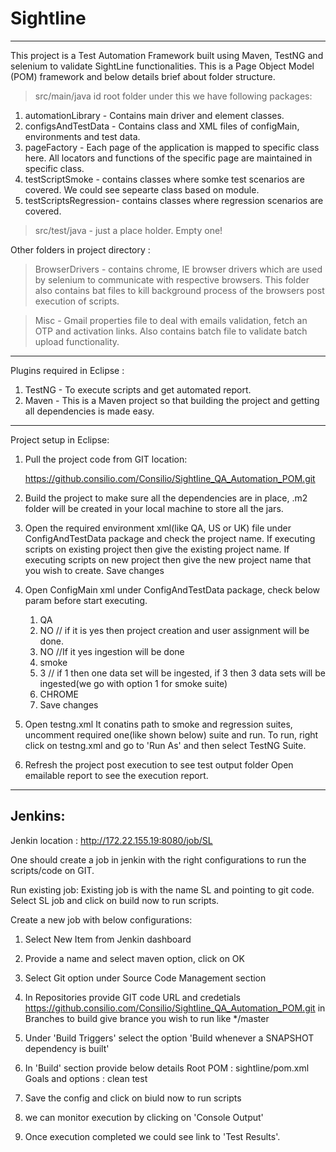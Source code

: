 # Sightline
---------------------------------------------------------------------------------------------------
This project is a Test Automation Framework built using Maven, TestNG and selenium to validate SightLine functionalities.
This is a Page Object Model (POM) framework and below details brief about folder structure.
> src/main/java id root folder under this we have following packages:
  1. automationLibrary - Contains main driver and element classes.
  2. configsAndTestData - Contains class and XML files of configMain, environments and test data.
  3. pageFactory - Each page of the application is mapped to specific class here. All locators and functions of the specific page are    	maintained in specific class.
  4. testScriptSmoke - contains classes where somke test scenarios are covered. We could see sepearte class based on module.
  5. testScriptsRegression- contains classes where regression scenarios are covered.

> src/test/java - just a place holder. Empty one!

Other folders in project directory :
> BrowserDrivers - contains chrome, IE browser drivers which are used by selenium to communicate with respective browsers.
                   This folder also contains bat files to kill background process of the browsers post execution of scripts.

> Misc -  Gmail properties file to deal with emails validation, fetch an OTP and activation links.
          Also contains batch file to validate batch upload functionality.
	  
  
---------------------------------------------------------------------------------------------------
Plugins required in Eclipse :
1. TestNG -  To execute scripts and get automated report. 
2. Maven  - This is a Maven project so that building the project and getting all dependencies is made easy.
---------------------------------------------------------------------------------------------------
Project setup in Eclipse:

1. Pull the project code from GIT location:

   https://github.consilio.com/Consilio/Sightline_QA_Automation_POM.git


2. Build the project to make sure all the dependencies are in place, .m2 folder will be created in your local machine to store all the jars.

3. Open the required environment xml(like QA, US or UK) file under ConfigAndTestData package and check the project name.
   If executing scripts on existing project then give the existing project name.
   If executing scripts on new project then give the new project name that you wish to create.
   Save changes

4. Open ConfigMain xml under ConfigAndTestData package, check below param before start executing.
	1. <env>QA</env><!--it should be QA or DE or LD9PT or Chicago-->
	2. <newProject>NO</newProject><!--it should be YES or NO only--> // if it  is yes then project creation and user assignment will            be done. 
	3. <ingestion>NO</ingestion><!--it should be YES or NO only-->  //If it yes ingestion will be done
	4. <suite>smoke</suite><!--it should be Smoke or Regression only--> 
	5. <numberOfDataSets>3</numberOfDataSets>  // if 1 then one data set will be ingested, if 3 then 3 data sets will be ingested(we 	    go with option 1 for smoke suite)
	6. <browserName>CHROME</browserName>
	7. Save changes 

5. Open testng.xml 
	It conatins path to smoke and regression suites, uncomment required one(like shown below) suite and run. To run, right click on 	testng.xml and go to 'Run As' and then select TestNG Suite.
	
	<suite-file path="./smokeSuite.xml"/>

	<!-- <suite-file path="./regressionSuite.xml" /> -->

6. Refresh the project post execution to see test output folder
   Open emailable report to see the execution report.
---------------------------------------------------------------------------------------------------
Jenkins: 
---------------------------------------------------------------------------------------------------
Jenkin location :
http://172.22.155.19:8080/job/SL

One should create a job in jenkin with the right configurations to run the scripts/code on GIT.

Run existing job:
Existing job is with the name SL and pointing to git code. Select SL job and click on build now to run scripts.

Create a new job with below configurations:
1. Select New Item from Jenkin dashboard 
2. Provide a name and select maven option, click on OK
3. Select Git option under Source Code Management section 
4. In Repositories provide GIT code URL and credetials 
https://github.consilio.com/Consilio/Sightline_QA_Automation_POM.git
in 	Branches to build give brance you wish to run like */master

5. Under 'Build Triggers' select the option 'Build whenever a SNAPSHOT dependency is built'
6. In 'Build' section provide below details
Root POM : sightline/pom.xml
Goals and options : clean test

7. Save the config and click on biuld now to run scripts 

8. we can monitor execution by clicking on 'Console Output'

9. Once execution completed we could see link to 'Test Results'.



